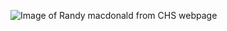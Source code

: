 ![Image of Randy macdonald from CHS webpage](https://chs.csd509j.net/wp-content/uploads/2019/11/STA_STA_MACDONALD_RANDY-326x453.jpg)
